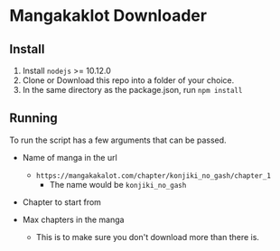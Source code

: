 
# Mangakaklot Downloader  
  
## Install  
1. Install `nodejs` >= 10.12.0 
3. Clone or Download this repo into a folder of your choice.
4. In the same directory as the package.json, run `npm install`

## Running
To run the script has a few arguments that can be passed.
* Name of manga in the url
	* `https://mangakakalot.com/chapter/konjiki_no_gash/chapter_1`
		* The name would be `konjiki_no_gash`

* Chapter to start from
* Max chapters in the manga
	* This is to make sure you don't download more than there is. 